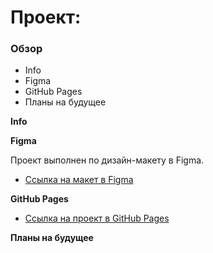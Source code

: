 # Проект:

### Обзор
* Info
* Figma
* GitHub Pages
* Планы на будущее

**Info**


**Figma**

Проект выполнен по дизайн-макету в Figma.
* [Ссылка на макет в Figma](https://www.figma.com/file/G3UWFlQmNtNs67751YiDH2/Month-of-Landings_external-link?t=1Wg1fqCcq6k8eEhx-6)

**GitHub Pages**

* [Ссылка на проект в GitHub Pages](#)

**Планы на будущее**


